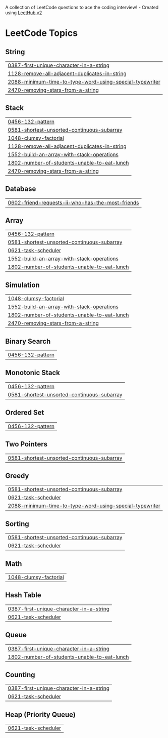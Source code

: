 A collection of LeetCode questions to ace the coding interview! - Created using [LeetHub v2](https://github.com/arunbhardwaj/LeetHub-2.0)
<!---LeetCode Topics Start-->
# LeetCode Topics
## String
|  |
| ------- |
| [0387-first-unique-character-in-a-string](https://github.com/rajivjha0599/Leetcode/tree/master/0387-first-unique-character-in-a-string) |
| [1128-remove-all-adjacent-duplicates-in-string](https://github.com/rajivjha0599/Leetcode/tree/master/1128-remove-all-adjacent-duplicates-in-string) |
| [2088-minimum-time-to-type-word-using-special-typewriter](https://github.com/rajivjha0599/Leetcode/tree/master/2088-minimum-time-to-type-word-using-special-typewriter) |
| [2470-removing-stars-from-a-string](https://github.com/rajivjha0599/Leetcode/tree/master/2470-removing-stars-from-a-string) |
## Stack
|  |
| ------- |
| [0456-132-pattern](https://github.com/rajivjha0599/Leetcode/tree/master/0456-132-pattern) |
| [0581-shortest-unsorted-continuous-subarray](https://github.com/rajivjha0599/Leetcode/tree/master/0581-shortest-unsorted-continuous-subarray) |
| [1048-clumsy-factorial](https://github.com/rajivjha0599/Leetcode/tree/master/1048-clumsy-factorial) |
| [1128-remove-all-adjacent-duplicates-in-string](https://github.com/rajivjha0599/Leetcode/tree/master/1128-remove-all-adjacent-duplicates-in-string) |
| [1552-build-an-array-with-stack-operations](https://github.com/rajivjha0599/Leetcode/tree/master/1552-build-an-array-with-stack-operations) |
| [1802-number-of-students-unable-to-eat-lunch](https://github.com/rajivjha0599/Leetcode/tree/master/1802-number-of-students-unable-to-eat-lunch) |
| [2470-removing-stars-from-a-string](https://github.com/rajivjha0599/Leetcode/tree/master/2470-removing-stars-from-a-string) |
## Database
|  |
| ------- |
| [0602-friend-requests-ii-who-has-the-most-friends](https://github.com/rajivjha0599/Leetcode/tree/master/0602-friend-requests-ii-who-has-the-most-friends) |
## Array
|  |
| ------- |
| [0456-132-pattern](https://github.com/rajivjha0599/Leetcode/tree/master/0456-132-pattern) |
| [0581-shortest-unsorted-continuous-subarray](https://github.com/rajivjha0599/Leetcode/tree/master/0581-shortest-unsorted-continuous-subarray) |
| [0621-task-scheduler](https://github.com/rajivjha0599/Leetcode/tree/master/0621-task-scheduler) |
| [1552-build-an-array-with-stack-operations](https://github.com/rajivjha0599/Leetcode/tree/master/1552-build-an-array-with-stack-operations) |
| [1802-number-of-students-unable-to-eat-lunch](https://github.com/rajivjha0599/Leetcode/tree/master/1802-number-of-students-unable-to-eat-lunch) |
## Simulation
|  |
| ------- |
| [1048-clumsy-factorial](https://github.com/rajivjha0599/Leetcode/tree/master/1048-clumsy-factorial) |
| [1552-build-an-array-with-stack-operations](https://github.com/rajivjha0599/Leetcode/tree/master/1552-build-an-array-with-stack-operations) |
| [1802-number-of-students-unable-to-eat-lunch](https://github.com/rajivjha0599/Leetcode/tree/master/1802-number-of-students-unable-to-eat-lunch) |
| [2470-removing-stars-from-a-string](https://github.com/rajivjha0599/Leetcode/tree/master/2470-removing-stars-from-a-string) |
## Binary Search
|  |
| ------- |
| [0456-132-pattern](https://github.com/rajivjha0599/Leetcode/tree/master/0456-132-pattern) |
## Monotonic Stack
|  |
| ------- |
| [0456-132-pattern](https://github.com/rajivjha0599/Leetcode/tree/master/0456-132-pattern) |
| [0581-shortest-unsorted-continuous-subarray](https://github.com/rajivjha0599/Leetcode/tree/master/0581-shortest-unsorted-continuous-subarray) |
## Ordered Set
|  |
| ------- |
| [0456-132-pattern](https://github.com/rajivjha0599/Leetcode/tree/master/0456-132-pattern) |
## Two Pointers
|  |
| ------- |
| [0581-shortest-unsorted-continuous-subarray](https://github.com/rajivjha0599/Leetcode/tree/master/0581-shortest-unsorted-continuous-subarray) |
## Greedy
|  |
| ------- |
| [0581-shortest-unsorted-continuous-subarray](https://github.com/rajivjha0599/Leetcode/tree/master/0581-shortest-unsorted-continuous-subarray) |
| [0621-task-scheduler](https://github.com/rajivjha0599/Leetcode/tree/master/0621-task-scheduler) |
| [2088-minimum-time-to-type-word-using-special-typewriter](https://github.com/rajivjha0599/Leetcode/tree/master/2088-minimum-time-to-type-word-using-special-typewriter) |
## Sorting
|  |
| ------- |
| [0581-shortest-unsorted-continuous-subarray](https://github.com/rajivjha0599/Leetcode/tree/master/0581-shortest-unsorted-continuous-subarray) |
| [0621-task-scheduler](https://github.com/rajivjha0599/Leetcode/tree/master/0621-task-scheduler) |
## Math
|  |
| ------- |
| [1048-clumsy-factorial](https://github.com/rajivjha0599/Leetcode/tree/master/1048-clumsy-factorial) |
## Hash Table
|  |
| ------- |
| [0387-first-unique-character-in-a-string](https://github.com/rajivjha0599/Leetcode/tree/master/0387-first-unique-character-in-a-string) |
| [0621-task-scheduler](https://github.com/rajivjha0599/Leetcode/tree/master/0621-task-scheduler) |
## Queue
|  |
| ------- |
| [0387-first-unique-character-in-a-string](https://github.com/rajivjha0599/Leetcode/tree/master/0387-first-unique-character-in-a-string) |
| [1802-number-of-students-unable-to-eat-lunch](https://github.com/rajivjha0599/Leetcode/tree/master/1802-number-of-students-unable-to-eat-lunch) |
## Counting
|  |
| ------- |
| [0387-first-unique-character-in-a-string](https://github.com/rajivjha0599/Leetcode/tree/master/0387-first-unique-character-in-a-string) |
| [0621-task-scheduler](https://github.com/rajivjha0599/Leetcode/tree/master/0621-task-scheduler) |
## Heap (Priority Queue)
|  |
| ------- |
| [0621-task-scheduler](https://github.com/rajivjha0599/Leetcode/tree/master/0621-task-scheduler) |
<!---LeetCode Topics End-->